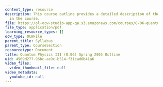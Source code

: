 ```yaml
---
content_type: resource
description: This course outline provides a detailed description of the topics covered
  in the course.
file: https://ol-ocw-studio-app-qa.s3.amazonaws.com/courses/8-06-quantum-physics-iii-spring-2005/4509d27796bcae9cb514f31cad6b41a6_calendar.pdf
file_type: application/pdf
learning_resource_types: []
ocw_type: OCWFile
parent_title: Syllabus
parent_type: CourseSection
resourcetype: Document
title: Quantum Physics III (8.06) Spring 2005 Outline
uid: 4509d277-96bc-ae9c-b514-f31cad6b41a6
video_files:
  video_thumbnail_file: null
video_metadata:
  youtube_id: null
---
```


